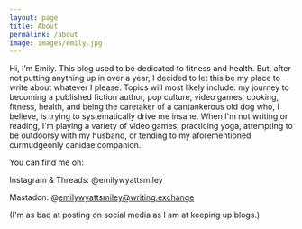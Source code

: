 ```yaml
---
layout: page
title: About
permalink: /about
image: images/emily.jpg
---
```


Hi, I’m Emily. This blog used to be dedicated to fitness and health. But, after not putting anything up in over a year, I decided to let this be my place to write about whatever I please. Topics will most likely include: my journey to becoming a published fiction author, pop culture, video games, cooking, fitness, health, and being the caretaker of a cantankerous old dog who, I believe, is trying to systematically drive me insane. When I'm not writing or reading, I'm playing a variety of video games, practicing yoga, attempting to be outdoorsy with my husband, or tending to my aforementioned curmudgeonly canidae companion.

You can find me on:

Instagram & Threads: @emilywyattsmiley

Mastadon: \@emilywyattsmiley@writing.exchange

(I'm as bad at posting on social media as I am at keeping up blogs.)





